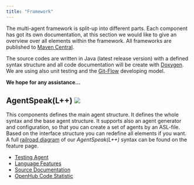 ```yaml
---
title: "Framework"
---
```

The multi-agent framework is split-up into different parts. Each component has got its own documentation, at this section we would like to give an overview over all elements within the framework. All frameworks are published to [Maven Central](htt://mvnrepository.com).

The source codes are written in Java (latest release version) with a defined syntax structure and all code documentation will be create with [Doxygen](http://www.doxygen.org). We are using also unit testing and the [Git-Flow](http://nvie.com/posts/a-successful-git-branching-model/) developing model. 

__We hope for any assistance...__


## AgentSpeak(L++) ![](https://camo.githubusercontent.com/91d144939950611f83510276f546163e62f3f0f1/68747470733a2f2f636972636c6563692e636f6d2f67682f4c696768744a61736f6e2f4167656e74537065616b2e7376673f7374796c653d736869656c64)

This components defines the main agent structure. It defines the whole syntax and the base agent structure. It supports also an agent generator and configuration, so that you can create a set of agents by an ASL-file. Based on the interface structure you can redefine all elements if you want. A full [railroad diagram](https://en.wikipedia.org/wiki/Syntax_diagram) of our _AgentSpeak(L++)_ syntax can be found on the feature page.

* [Testing Agent](https://github.com/LightJason/AgentSpeak/blob/master/src/test/resources/agent/complete.asl)
* [Language Features](agentspeak)
* [Source Documentation](https://lightjason.github.io/AgentSpeak/sources/index.html)
* [OpenHub Code Statistic](https://www.openhub.net/p/LightJason-AgentSpeak)
